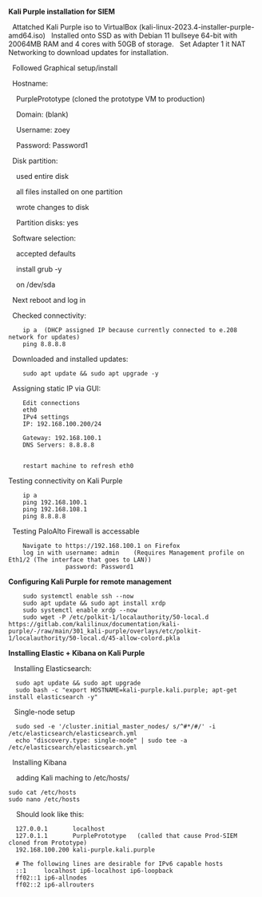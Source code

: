 **Kali Purple installation for SIEM**

&nbsp;&nbsp;Attatched Kali Purple iso to VirtualBox (kali-linux-2023.4-installer-purple-amd64.iso)
&nbsp;&nbsp;Installed onto SSD as with Debian 11 bullseye 64-bit with 20064MB RAM and 4 cores with 50GB of storage.
&nbsp;&nbsp;Set Adapter 1 it NAT Networking to download updates for installation.

&nbsp;&nbsp;Followed Graphical setup/install
 
&nbsp;&nbsp;Hostname: 

&nbsp;&nbsp;&nbsp;&nbsp;PurplePrototype (cloned the prototype VM to production)

&nbsp;&nbsp;&nbsp;&nbsp;Domain: (blank)

&nbsp;&nbsp;&nbsp;&nbsp;Username: zoey

&nbsp;&nbsp;&nbsp;&nbsp;Password: Password1
  
&nbsp;&nbsp;Disk partition:

&nbsp;&nbsp;&nbsp;&nbsp;used entire disk

&nbsp;&nbsp;&nbsp;&nbsp;all files installed on one partition

&nbsp;&nbsp;&nbsp;&nbsp;wrote changes to disk

&nbsp;&nbsp;&nbsp;&nbsp;Partition disks: yes

&nbsp;&nbsp;Software selection:
    
&nbsp;&nbsp;&nbsp;&nbsp;accepted defaults
    
&nbsp;&nbsp;&nbsp;&nbsp;install grub -y

&nbsp;&nbsp;&nbsp;&nbsp;on /dev/sda

&nbsp;&nbsp;Next reboot and log in

&nbsp;&nbsp;Checked connectivity:

```
    ip a  (DHCP assigned IP because currently connected to e.208 network for updates)
    ping 8.8.8.8
```

&nbsp;&nbsp;Downloaded and installed updates:

```
    sudo apt update && sudo apt upgrade -y
```

&nbsp;&nbsp;Assigning static IP via GUI:
```
    Edit connections
    eth0
    IPv4 settings
    IP: 192.168.100.200/24
    
    Gateway: 192.168.100.1
    DNS Servers: 8.8.8.8
    
    
    restart machine to refresh eth0
```
Testing connectivity on Kali Purple
```
    ip a   
    ping 192.168.100.1  
    ping 192.168.108.1  
    ping 8.8.8.8
```
&nbsp;&nbsp;Testing PaloAlto Firewall is accessable
```
    Navigate to https://192.168.100.1 on Firefox
    log in with username: admin    (Requires Management profile on Eth1/2 (The interface that goes to LAN))
                password: Password1
``` 
**Configuring Kali Purple for remote management**
```
    sudo systemctl enable ssh --now  
    sudo apt update && sudo apt install xrdp 
    sudo systemctl enable xrdp --now 
    sudo wget -P /etc/polkit-1/localauthority/50-local.d https://gitlab.com/kalilinux/documentation/kali-purple/-/raw/main/301_kali-purple/overlays/etc/polkit-1/localauthority/50-local.d/45-allow-colord.pkla
```
**Installing Elastic + Kibana on Kali Purple**

&nbsp;&nbsp;&nbsp;Installing Elasticsearch:
```
  sudo apt update && sudo apt upgrade 
  sudo bash -c "export HOSTNAME=kali-purple.kali.purple; apt-get install elasticsearch -y"
```
&nbsp;&nbsp;&nbsp;Single-node setup
```
  sudo sed -e '/cluster.initial_master_nodes/ s/^#*/#/' -i /etc/elasticsearch/elasticsearch.yml 
  echo "discovery.type: single-node" | sudo tee -a /etc/elasticsearch/elasticsearch.yml
```
&nbsp;&nbsp;Installing Kibana
   
&nbsp;&nbsp;&nbsp;&nbsp;adding Kali maching to /etc/hosts/
  ```
  sudo cat /etc/hosts  
  sudo nano /etc/hosts 
  ```
&nbsp;&nbsp;&nbsp;&nbsp;Should look like this:
```
  127.0.0.1       localhost
  127.0.1.1       PurplePrototype   (called that cause Prod-SIEM cloned from Prototype)
  192.168.100.200 kali-purple.kali.purple
  
  # The following lines are desirable for IPv6 capable hosts
  ::1     localhost ip6-localhost ip6-loopback
  ff02::1 ip6-allnodes
  ff02::2 ip6-allrouters
```

